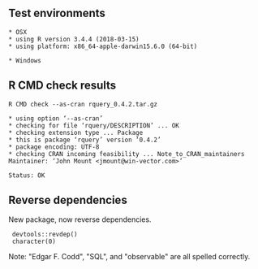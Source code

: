 


## Test environments

    * OSX
    * using R version 3.4.4 (2018-03-15)
    * using platform: x86_64-apple-darwin15.6.0 (64-bit)

    * Windows
   
## R CMD check results

    R CMD check --as-cran rquery_0.4.2.tar.gz 

    * using option ‘--as-cran’
    * checking for file ‘rquery/DESCRIPTION’ ... OK
    * checking extension type ... Package
    * this is package ‘rquery’ version ‘0.4.2’
    * package encoding: UTF-8
    * checking CRAN incoming feasibility ... Note_to_CRAN_maintainers
    Maintainer: ‘John Mount <jmount@win-vector.com>’

    Status: OK

## Reverse dependencies

New package, now reverse dependencies.

     devtools::revdep()
     character(0)
     
Note: "Edgar F. Codd", "SQL", and "observable" are all spelled correctly.
